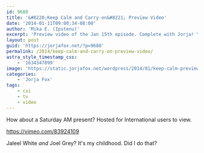 ```yaml
---
id: 9688
title: '&#8220;Keep Calm and Carry-on&#8221; Preview Video'
date: '2014-01-11T09:00:34-08:00'
author: 'Mika E. (Ipstenu)'
excerpt: 'Preview video of the Jan 15th episode. Complete with Jorja! Yay!'
layout: post
guid: 'https://jorjafox.net/?p=9688'
permalink: /2014/keep-calm-and-carry-on-preview-video/
astra_style_timestamp_css:
    - '1634347099'
image: 'https://static.jorjafox.net/wordpress/2014/01/keep-calm-preview.jpg'
categories:
    - 'Jorja Fox'
tags:
    - csi
    - tv
    - video
---
```


How about a Saturday AM present? Hosted for International users to view.

https://vimeo.com/83924109

Jaleel White <em>and</em> Joel Grey? It's my childhood. Did I do that?